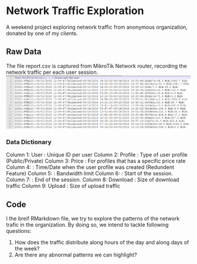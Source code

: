 # Network Traffic Exploration
A weekend project exploring network traffic from anonymous organization, donated by one of my clients.
## Raw Data
The file report.csv is captured from MikroTik Network router, recording the network traffic per each user session.
![Raw Data](https://github.com/Ozeidi/NetworkTraffic/blob/master/imgs/Raw%20Data.png)
### Data Dictionary
Column 1: User : Unique ID per user 
Column 2: Profile : Type of user profile (Public/Private)
Column 3: Price : For profiles that has a specific price rate
Column 4: : Time/Date when the user profile was created (Redundent Feature)
Column 5: : Bandwidth limit
Column 6: : Start of the session.
Column 7: : End of the session.
Column 8: Download : Size of download traffic
Column 9: Upload : Size of upload traffic

## Code 
I the breif RMarkdown file, we try to explore the patterns of the network trafic in the organization. By doing so, we intend to tackle following questions:
1. How does the traffic distribute along hours of the day and along days of the week?
2. Are there any abnormal patterns we can highlight?

